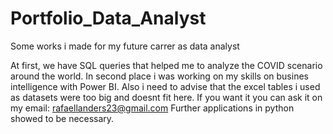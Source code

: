 # Portfolio_Data_Analyst
Some works i made for my future carrer as data analyst

At first, we have SQL queries that helped me to analyze the COVID scenario around the world.
In second place i was working on my skills on busines intelligence with Power BI.
Also i need to advise that the excel tables i used as datasets were too big and doesnt fit here. If you want it you can ask it on my email: rafaellanders23@gmail.com 
Further applications in python showed to be necessary.

